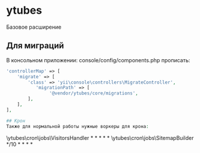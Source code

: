 # ytubes

Базовое расширение

## Для миграций
В консольном приложении: console/config/components.php прописать:
```php
'controllerMap' => [
    'migrate' => [
        'class' => 'yii\console\controllers\MigrateController',
           'migrationPath' => [
                '@vendor/ytubes/core/migrations',
        ],
    ],
],

## Крон
Также для нормальной работы нужные воркеры для крона:
```
\ytubes\cron\jobs\VisitorsHandler * * * * *
\ytubes\cron\jobs\SitemapBuilder */10 * * * *
```
